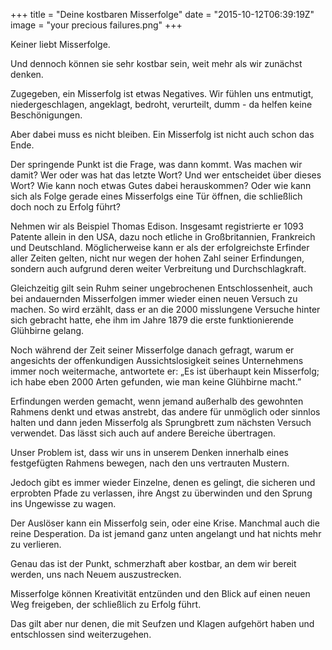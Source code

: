 +++
title = "Deine kostbaren Misserfolge"
date = "2015-10-12T06:39:19Z"
image = "your precious failures.png"
+++

Keiner liebt Misserfolge.

Und dennoch können sie sehr kostbar sein, weit mehr als wir zunächst denken.

Zugegeben, ein Misserfolg ist etwas Negatives. Wir fühlen uns entmutigt, niedergeschlagen, angeklagt, bedroht, verurteilt, dumm - da helfen keine Beschönigungen.

Aber dabei muss es nicht bleiben. Ein Misserfolg ist nicht auch schon das Ende.

Der springende Punkt ist die Frage, was dann kommt. Was machen wir damit? Wer oder was hat das letzte Wort? Und wer entscheidet über dieses Wort? Wie kann noch etwas Gutes dabei herauskommen? Oder wie kann sich als Folge gerade eines Misserfolgs eine Tür öffnen, die schließlich doch noch zu Erfolg führt?

Nehmen wir als Beispiel Thomas Edison. Insgesamt registrierte er 1093 Patente allein in den USA, dazu noch etliche in Großbritannien, Frankreich und Deutschland. Möglicherweise kann er als der erfolgreichste Erfinder aller Zeiten gelten, nicht nur wegen der hohen Zahl seiner Erfindungen, sondern auch aufgrund deren weiter Verbreitung und Durchschlagkraft.

Gleichzeitig gilt sein Ruhm seiner ungebrochenen Entschlossenheit, auch bei andauernden Misserfolgen immer wieder einen neuen Versuch zu machen. So wird erzählt, dass er an die 2000 misslungene Versuche hinter sich gebracht hatte, ehe ihm im Jahre 1879 die erste funktionierende Glühbirne gelang.

Noch während der Zeit seiner Misserfolge danach gefragt, warum er angesichts der offenkundigen Aussichtslosigkeit seines Unternehmens immer noch weitermache, antwortete er: „Es ist überhaupt kein Misserfolg; ich habe eben 2000 Arten gefunden, wie man keine Glühbirne macht.”

Erfindungen werden gemacht, wenn jemand außerhalb des gewohnten Rahmens denkt und etwas anstrebt, das andere für unmöglich oder sinnlos halten und dann jeden Misserfolg als Sprungbrett zum nächsten Versuch verwendet. Das lässt sich auch auf andere Bereiche übertragen.

Unser Problem ist, dass wir uns in unserem Denken innerhalb eines festgefügten Rahmens bewegen, nach den uns vertrauten Mustern.

Jedoch gibt es immer wieder Einzelne, denen es gelingt, die sicheren und erprobten Pfade zu verlassen, ihre Angst zu überwinden und den Sprung ins Ungewisse zu wagen.

Der Auslöser kann ein Misserfolg sein, oder eine Krise. Manchmal auch die reine Desperation. Da ist jemand ganz unten angelangt und hat nichts mehr zu verlieren.

Genau das ist der Punkt, schmerzhaft aber kostbar, an dem wir bereit werden, uns nach Neuem auszustrecken.

Misserfolge können Kreativität entzünden und den Blick auf einen neuen Weg freigeben, der schließlich zu Erfolg führt.

Das gilt aber nur denen, die mit Seufzen und Klagen aufgehört haben und entschlossen sind weiterzugehen.
